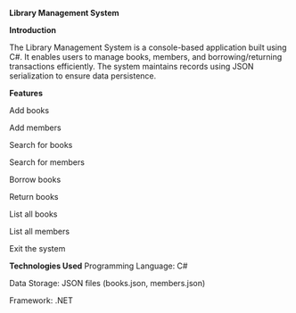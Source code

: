 **Library Management System**

**Introduction**

The Library Management System is a console-based application built using C#. It enables users to manage books, members, and borrowing/returning transactions efficiently. The system maintains records using JSON serialization to ensure data persistence.

**Features**

Add books

Add members

Search for books

Search for members

Borrow books

Return books

List all books

List all members

Exit the system

**Technologies Used**
Programming Language: C#

Data Storage: JSON files (books.json, members.json)

Framework: .NET
